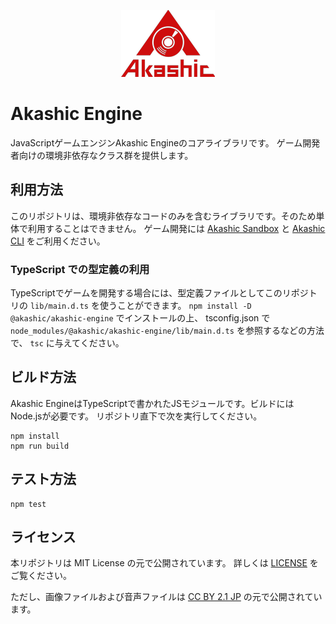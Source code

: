 <p align="center">
<img src="https://raw.githubusercontent.com/akashic-games/akashic-engine/master/img/akashic.png"/>
</p>

# Akashic Engine

JavaScriptゲームエンジンAkashic Engineのコアライブラリです。
ゲーム開発者向けの環境非依存なクラス群を提供します。

## 利用方法

このリポジトリは、環境非依存なコードのみを含むライブラリです。そのため単体で利用することはできません。
ゲーム開発には [Akashic Sandbox](http://github.com/akashic-games/akashic-sandbox) と
[Akashic CLI](http://github.com/akashic-games/akashic-cli) をご利用ください。

### TypeScript での型定義の利用

TypeScriptでゲームを開発する場合には、型定義ファイルとしてこのリポジトリの `lib/main.d.ts` を使うことができます。
`npm install -D @akashic/akashic-engine` でインストールの上、
tsconfig.json で `node_modules/@akashic/akashic-engine/lib/main.d.ts` を参照するなどの方法で、 `tsc` に与えてください。

## ビルド方法

Akashic EngineはTypeScriptで書かれたJSモジュールです。ビルドにはNode.jsが必要です。
リポジトリ直下で次を実行してください。

```
npm install
npm run build
```

## テスト方法

```
npm test
```

## ライセンス
本リポジトリは MIT License の元で公開されています。
詳しくは [LICENSE](./LICENSE) をご覧ください。

ただし、画像ファイルおよび音声ファイルは
[CC BY 2.1 JP](https://creativecommons.org/licenses/by/2.1/jp/) の元で公開されています。

